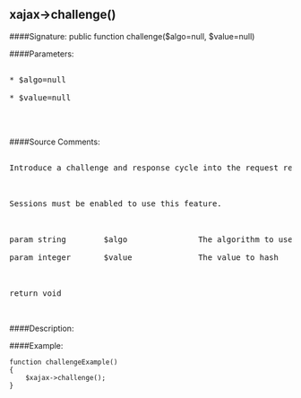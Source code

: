 ## xajax->challenge()

####Signature: public function challenge($algo=null, $value=null)

####Parameters:
<pre>

* $algo=null

* $value=null



</pre>
####Source Comments:
<pre>

Introduce a challenge and response cycle into the request response process



Sessions must be enabled to use this feature.



param string		$algo				The algorithm to use

param integer		$value				The value to hash



return void


</pre>
####Description:


####Example:
```
function challengeExample()
{
	$xajax->challenge();
}
```